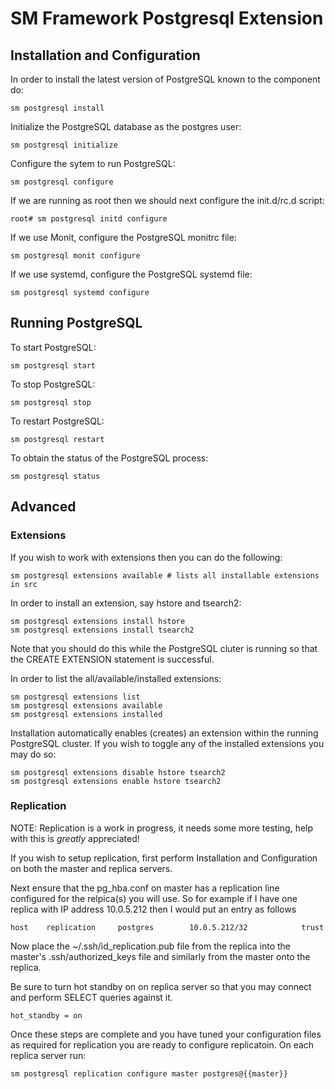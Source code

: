 # SM Framework Postgresql Extension


## Installation and Configuration

In order to install the latest version of PostgreSQL known to the component do:

    sm postgresql install

Initialize the PostgreSQL database as the postgres user:

    sm postgresql initialize

Configure the sytem to run PostgreSQL:

    sm postgresql configure

If we are running as root then we should next configure the init.d/rc.d script:

    root# sm postgresql initd configure

If we use Monit, configure the PostgreSQL monitrc file:

    sm postgresql monit configure

If we use systemd, configure the PostgreSQL systemd file:

    sm postgresql systemd configure

## Running PostgreSQL

To start PostgreSQL:

    sm postgresql start

To stop PostgreSQL:

    sm postgresql stop

To restart PostgreSQL:

    sm postgresql restart

To obtain the status of the PostgreSQL process:

    sm postgresql status

## Advanced

### Extensions

If you wish to work with extensions then you can do the following:

    sm postgresql extensions available # lists all installable extensions in src

In order to install an extension, say hstore and tsearch2:

    sm postgresql extensions install hstore
    sm postgresql extensions install tsearch2

Note that you should do this while the PostgreSQL cluter is running so that the
CREATE EXTENSION statement is successful.

In order to list the all/available/installed extensions:

    sm postgresql extensions list
    sm postgresql extensions available
    sm postgresql extensions installed

Installation automatically enables (creates) an extension within the
running PostgreSQL cluster. If you wish to toggle any of the installed
extensions you may do so:

    sm postgresql extensions disable hstore tsearch2
    sm postgresql extensions enable hstore tsearch2

### Replication

NOTE: Replication is a work in progress, it needs some more testing,
help with this is *greatly* appreciated!

If you wish to setup replication, first perform Installation and Configuration
on both the master and replica servers.

Next ensure that the pg\_hba.conf on master has a replication line configured
for the relpica(s) you will use. So for example if I have one replica
with IP address 10.0.5.212 then I would put an entry as follows

    host    replication     postgres        10.0.5.212/32            trust

Now place the ~/.ssh/id\_replication.pub file from the replica into the master's
.ssh/authorized\_keys file and similarly from the master onto the replica.

Be sure to turn hot standby on on replica server so that you may connect
and perform SELECT queries against it.

    hot_standby = on

Once these steps are complete and you have tuned your configuration files as
required for replication you are ready to configure replicatoin.
On each replica server run:

    sm postgresql replication configure master postgres@{{master}}

